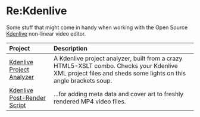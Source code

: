 # Re:Kdenlive

Some stuff that might come in handy when working with the Open Source
[Kdenlive](https://kdenlive.org/) non-linear video editor.

| Project | Description |
| :------ | :---------- |
| [Kdenlive Project Analyzer](http://thediveo.github.io/kdenlive-project-analyzer) | A Kdenlive project analyzer, built from a crazy HTML5-XSLT combo. Checks your Kdenlive XML project files and sheds some lights on this angle brackets soup. |
| [Kdenlive Post-Render Script](https://github.com/TheDiveO/kdenlive-post-render-script) | ...for adding meta data and cover art to freshly rendered MP4 video files. |
